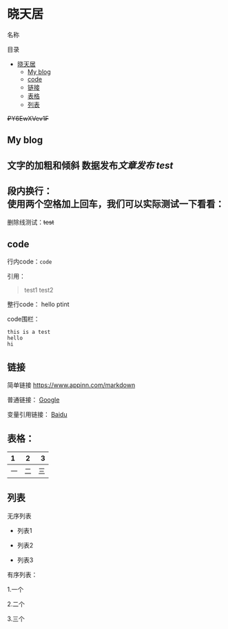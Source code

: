 # 晓天居

名称

目录

- [晓天居](#晓天居)
  - [My blog](#my_blog)
  - [code](#code)
  - [链接](#链接)
  - [表格](#表格)
  - [列表](#列表)

~~₽Y6EwXVev1₣~~

## My blog

文字的加粗和倾斜
**数据发布***文章发布*
***test***  
---
段内换行：  
使用两个空格加上回车，我们可以实际测试一下看看：
---
删除线测试：~~test~~

## code

行内code：`code`

引用：
>test1
>test2

整行code：
    hello
    ptint

code围栏：
```
this is a test
hello
hi
```

## 链接

简单链接
<https://www.appinn.com/markdown>

普通链接：
[Google](http://www.google.com)

变量引用链接：
[Baidu]

## 表格：

|1 |2|3|
|:---|:---:|---:|
|一|二|三|

## 列表

无序列表
- 列表1
* 列表2
- 列表3

有序列表：

1.一个

2.二个

3.三个


[Baidu]:http://www.baidu.com


